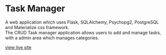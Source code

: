 # Task Manager
A web application which uses Flask, SQLAlchemy, Psychopg2, PostgreSQL and Materialize css framework.  
The CRUD Task manager application allows users to add and manage tasks, with a admin area which manages categories.    

[view live site](https://github.com/JHodgkins/flask-sqlalchemy-task-manager/deployments/activity_log?environment=flask-postgresql-taskmanager)